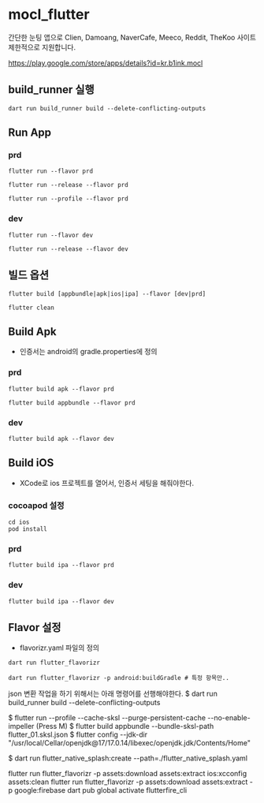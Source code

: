 # mocl_flutter

간단한 눈팅 앱으로 Clien, Damoang, NaverCafe, Meeco, Reddit, TheKoo 사이트 제한적으로 지원합니다.

https://play.google.com/store/apps/details?id=kr.b1ink.mocl


## build_runner 실행

```shell
dart run build_runner build --delete-conflicting-outputs
```

## Run App

### prd

```shell
flutter run --flavor prd
```

```shell
flutter run --release --flavor prd
```

```shell
flutter run --profile --flavor prd
```

### dev

```shell
flutter run --flavor dev
```

```shell
flutter run --release --flavor dev
```

## 빌드 옵션

```shell
flutter build [appbundle|apk|ios|ipa] --flavor [dev|prd]
```

```shell
flutter clean
```

## Build Apk

* 인증서는 android의 gradle.properties에 정의

### prd

```shell
flutter build apk --flavor prd
```

```shell
flutter build appbundle --flavor prd
```
 
### dev

```shell
flutter build apk --flavor dev
```

## Build iOS

* XCode로 ios 프로젝트를 열어서, 인증서 세팅을 해줘야한다.

### cocoapod 설정

```shell
cd ios
pod install
```

### prd

```shell
flutter build ipa --flavor prd
```

### dev

```shell
flutter build ipa --flavor dev
```

## Flavor 설정
* flavorizr.yaml 파일의 정의

```shell
dart run flutter_flavorizr
```

```shell
dart run flutter_flavorizr -p android:buildGradle # 특정 항목만..
```

json 변환 작업을 하기 위해서는 아래 명령어를 선행해야한다. 
$ dart run build_runner build --delete-conflicting-outputs       

$ flutter run --profile --cache-sksl --purge-persistent-cache --no-enable-impeller (Press M)
$ flutter build appbundle --bundle-sksl-path flutter_01.sksl.json 
$ flutter config --jdk-dir "/usr/local/Cellar/openjdk@17/17.0.14/libexec/openjdk.jdk/Contents/Home"

$ dart run flutter_native_splash:create --path=./flutter_native_splash.yaml

flutter run flutter_flavorizr -p assets:download assets:extract ios:xcconfig assets:clean
flutter run flutter_flavorizr -p assets:download assets:extract -p google:firebase
dart pub global activate flutterfire_cli